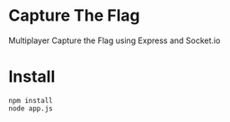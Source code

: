 # Capture The Flag
Multiplayer Capture the Flag using Express and Socket.io

# Install
```
npm install 
node app.js
```

